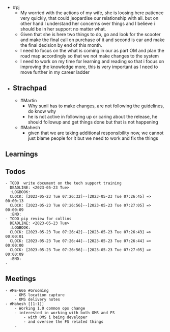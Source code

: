 - #pj
	- My worried with the actions of my wife, she is loosing here patience very quickly, that could jeopardise our relationship with all. but on other hand I understand her concerns over things and I believe i should be in her support no matter what.
	- Given that she is here two things to do, go and look for the scooter and make the final call on purchase of it and second is car and make the final decision by end of this month.
	- I need to focus on the what is coming in our as part OM and plan the road map accordingly so that we not make changes to the system
	- I need to work on my time for learning and reading so that i focus on improving the knowledge more,  this is very important as I need to move further in my career ladder
- ## Strachpad
	- #Martin
		- Why sunil has to make changes, are not following the guidelines, do know why
		- he is not active in following up or caring about the release, he should followup and get things done but that is not happening
	- #Mahesh
		- given that we are taking additional responsibility now, we cannot just blame people for it but we need to work and fix the things
## Learnings
## Todos
	- TODO  write document on the tech support training 
	  DEADLINE: <2023-05-23 Tue>
	  :LOGBOOK:
	  CLOCK: [2023-05-23 Tue 07:26:32]--[2023-05-23 Tue 07:26:45] =>  00:00:13
	  CLOCK: [2023-05-23 Tue 07:26:56]--[2023-05-23 Tue 07:27:05] =>  00:00:09
	  :END:
	- TODO pip review for collins
	  DEADLINE: <2023-05-23 Tue>
	  :LOGBOOK:
	  CLOCK: [2023-05-23 Tue 07:26:42]--[2023-05-23 Tue 07:26:43] =>  00:00:01
	  CLOCK: [2023-05-23 Tue 07:26:44]--[2023-05-23 Tue 07:26:44] =>  00:00:00
	  CLOCK: [2023-05-23 Tue 07:26:56]--[2023-05-23 Tue 07:27:05] =>  00:00:09
	  :END:
	-
## Meetings
	- #ME-666 #Grooming
		- OMS location capture
		- OMS delivery notes
	- #Mahesh [[1:1]]
		- Working 1.0 common ops change
		- interested in working with both OMS and FS
			- with OMS i being developer
			- and oversee the FS related things
		-